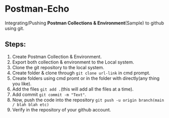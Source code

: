# Postman-Echo
Integrating/Pushing **Postman Collections & Environment**(Sample) to github using git. 
## Steps:
1. Create Postman Collection & Environment.
2. Export both collection & environment to the Local system.
3. Clone the git repository to the local system.
4. Create folder &  clone through `git clone url-link` in cmd prompt.
5. Create folders using cmd promt or in the folder with directly(any thing you like).
6. Add the files `git add .`(this will add all the files at a time).
7. Add commit `git commit -m "Text"`.
8. Now, push the code into the repository ```git push -u origin branch(main / blah blah etc)```
9. Verify in the repository of your github account.
